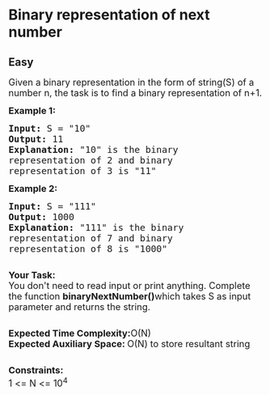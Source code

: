 # Binary representation of next number
## Easy
<div class="problems_problem_content__Xm_eO"><p><span style="font-size:18px">Given a binary representation in the form of string(S) of a number n, the task is to find a binary representation of n+1.</span></p>

<p><span style="font-size:18px"><strong>Example 1:</strong></span></p>

<pre><span style="font-size:18px"><strong>Input:</strong> S = "10"
<strong>Output:</strong> 11
<strong>Explanation:</strong> "10" is the binary 
representation of 2 and binary 
representation of 3 is "11"</span></pre>

<p><span style="font-size:18px"><strong>Example 2:</strong></span></p>

<pre><span style="font-size:18px"><strong>Input:</strong> S = "111"
<strong>Output:</strong> 1000
<strong>Explanation:</strong> "111" is the binary 
representation of 7 and binary 
representation of 8 is "1000"</span></pre>

<p><br>
<span style="font-size:18px"><strong>Your Task: &nbsp;</strong><br>
You don't need to read input or print anything. Complete the function <strong>binaryNextNumber()</strong>which takes S as input parameter and returns the string.</span></p>

<p><br>
<span style="font-size:18px"><strong>Expected Time Complexity:</strong>O(N)<br>
<strong>Expected Auxiliary Space:&nbsp;</strong>O(N) to store resultant string &nbsp;</span></p>

<p><br>
<span style="font-size:18px"><strong>Constraints:</strong><br>
1 &lt;= N &lt;= 10<sup>4</sup></span></p>
</div>
